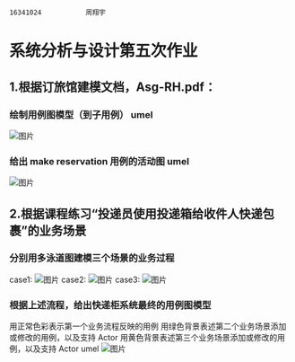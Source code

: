                                                                                   16341024           周翔宇

# 系统分析与设计第五次作业
## 1.根据订旅馆建模文档，Asg-RH.pdf：
### **绘制用例图模型（到子用例） umel**
![图片](http://39.105.159.23:8080/uploads/pic/20190413/1555170145028.png)
### **给出 make reservation 用例的活动图 umel**
![图片](http://39.105.159.23:8080/uploads/pic/20190413/1555170145028.png)
   
## 2.根据课程练习“投递员使用投递箱给收件人快递包裹”的业务场景
### 分别用多泳道图建模三个场景的业务过程
case1:
![图片](http://39.105.159.23:8080/uploads/pic/20190413/1555170145028.png)
case2:
![图片](http://39.105.159.23:8080/uploads/pic/20190413/1555170145028.png)
case3:
![图片](http://39.105.159.23:8080/uploads/pic/20190413/1555170145028.png)
### 根据上述流程，给出快递柜系统最终的用例图模型
用正常色彩表示第一个业务流程反映的用例
用绿色背景表述第二个业务场景添加或修改的用例，以及支持 Actor
用黄色背景表述第三个业务场景添加或修改的用例，以及支持 Actor umel
![图片](http://39.105.159.23:8080/uploads/pic/20190413/1555170145028.png)


